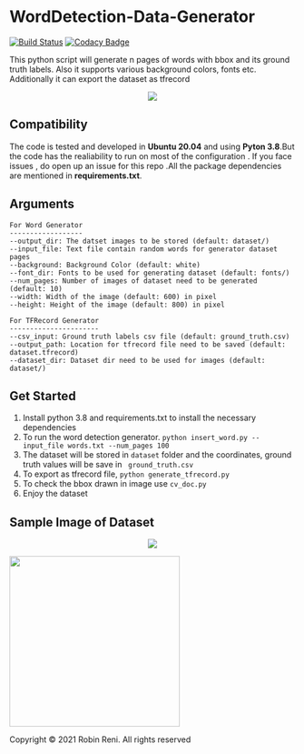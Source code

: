 # WordDetection-Data-Generator
[![Build Status][travis-image]][travis]
[![Codacy Badge](https://api.codacy.com/project/badge/Grade/27b8735c675640878aeb603654cdf57f)](https://app.codacy.com/gh/robinreni96/WordDetection-Data-Generator?utm_source=github.com&utm_medium=referral&utm_content=robinreni96/WordDetection-Data-Generator&utm_campaign=Badge_Grade)

[travis-image]: https://www.travis-ci.com/robinreni96/WordDetection-Data-Generator.svg?branch=main
[travis]: https://www.travis-ci.com/github/robinreni96/WordDetection-Data-Generator

This python script will generate n pages of words with bbox and its ground truth labels. Also it supports various background colors, fonts etc. Additionally it can export the dataset as tfrecord

<p align="center"> 
<img src="https://github.com/robinreni96/WordDetection-Data-Generator/blob/main/Word_Dataset.jpg">
</p>

## Compatibility
The code is tested and developed  in **Ubuntu 20.04** and using **Pyton 3.8**.But the code has the realiability to run on most of the configuration . If you face issues , do open up an issue for this repo .All the package dependencies are mentioned in **requirements.txt**.

## Arguments
```
For Word Generator
------------------
--output_dir: The datset images to be stored (default: dataset/)
--input_file: Text file contain random words for generator dataset pages
--background: Background Color (default: white)
--font_dir: Fonts to be used for generating dataset (default: fonts/)
--num_pages: Number of images of dataset need to be generated (default: 10)
--width: Width of the image (default: 600) in pixel
--height: Height of the image (default: 800) in pixel

For TFRecord Generator
----------------------
--csv_input: Ground truth labels csv file (default: ground_truth.csv)
--output_path: Location for tfrecord file need to be saved (default: dataset.tfrecord)
--dataset_dir: Dataset dir need to be used for images (default: dataset/)
```

## Get Started
1. Install python 3.8 and requirements.txt to install the necessary dependencies
2. To run the word detection generator.
   ```python insert_word.py --input_file words.txt --num_pages 100```
3. The dataset will be stored in ```dataset``` folder  and the coordinates, ground truth values will be save in ``` ground_truth.csv```
4. To export as tfrecord file, ```python generate_tfrecord.py```
5. To check the bbox drawn in image use ```cv_doc.py```
6. Enjoy the dataset

## Sample Image of Dataset
<p align="center"> 
<img src="https://github.com/robinreni96/WordDetection-Data-Generator/blob/main/sample.jpg">
</p>

<a href="https://www.buymeacoffee.com/robinreni96" target="_blank"><img src="https://github.com/appcraftstudio/buymeacoffee/raw/master/Images/snapshot-bmc-button.png" width="300"></a>

Copyright © 2021 Robin Reni. All rights reserved
   

